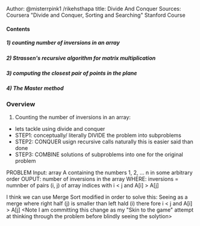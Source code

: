 

Author: @misterrpink1 /rikehsthapa
title: Divide And Conquer
Sources: Coursera "Divide and Conquer, Sorting and Searching" Stanford Course

#### Contents
##### 1) counting number of inversions in an array
##### 2) Strassen's recursive algorithm for matrix multiplication
##### 3) computing the closest pair of points in the plane
##### 4) The Master method

### Overview

1) Counting the number of inversions in an array:

- lets tackle using divide and conquer
- STEP1: conceptually/ literally DIVIDE the problem into subproblems
- STEP2: CONQUER usign recursive calls
naturally this is easier said than done
- STEP3: COMBINE solutions of subproblems into one for the original problem

PROBLEM
Input: array A containing the numbers 1, 2, ... n in some arbitrary order
OUPUT: number of inversions in the array 
WHERE: inversions = numnber of pairs (i, j) of array indices with i < j and A[i] > A[j]

I think we can use Merge Sort modified in order to solve this:
Seeing as a merge where right half (j) is smaller than left hald (i) there fore i < j and A[i] > A[j] 
<Note I am committing this change as my "Skin to the game" attempt at thinking through the problem before blindly seeing the solytion>


